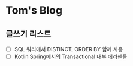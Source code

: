 # Tom's Blog

## 글쓰기 리스트
- [ ] SQL 쿼리에서 DISTINCT, ORDER BY 함께 사용
- [ ] Kotlin Spring에서의 Transactional 내부 에러핸들